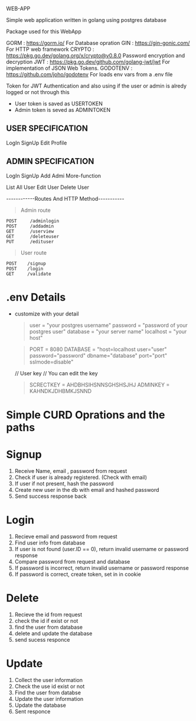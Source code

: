 
WEB-APP
 
Simple web application written in golang using postgres database


Package used for this WebApp

GORM        : https://gorm.io/                                 For Database opration
GIN         : https://gin-gonic.com/                           For HTTP web framework
CRYPTO      : https://pkg.go.dev/golang.org/x/crypto@v0.8.0    Password encryption and decryption
JWT         : https://pkg.go.dev/github.com/golang-jwt/jwt     For implementation of JSON Web Tokens.
GODOTENV    : https://github.com/joho/godotenv                 For loads env vars from a .env file

Token for JWT Authentication
and also using if the user or admin is 
alredy logged or not through this

* User token is saved as USERTOKEN
* Admin token is seved as ADMINTOKEN

## USER SPECIFICATION

LogIn
SignUp
Edit Profile

## ADMIN SPECIFICATION

LogIn
SignUp
Add Admi
More-function

List All User
Edit User
Delete User


------------Routes And HTTP Method-----------

> Admin route

    POST     /adminlogin
	POST     /addadmin
	GET      /userview
	GET      /deleteuser
	PUT      /edituser

> User route

	POST    /signup
	POST    /login
	GET     /validate


# .env Details

* customize with your detail
    > user      = "your postgres username"
    > password  = "password of your postgres user"
    > database  = "your server name"
    > localhost = "your host"

    > PORT      = 8080
    > DATABASE  = "host=localhost user="user" password="password" dbname="database" port="port"             sslmode=disable"

    // User key
    // You can edit the key

    > SCRECTKEY = AHDBHSIHSNNSGHSHSJHJ
    > ADMINKEY  = KAHNDKJDHBMKJSNND


# Simple CURD Oprations and the paths

# Signup 

1. Receive Name, email , password from request
2. Check if user is already registered. (Check with email)
3. If user if not present, hash the password
4. Create new user in the db with email and hashed password
5. Send success response back

# Login

1. Recieve email and password from request
2. Find user info from database
3. If user is not found (user.ID == 0), return invalid username or password response
4. Compare password from request and database
5. If password is incorrect, return invalid username or password response
6. If password is correct, create token, set in in cookie

# Delete

1. Recieve the id from request
2. check the id if exist or not
3. find the user from database
4. delete and update the database
5. send sucess responce

# Update

1. Collect the user information
2. Check the use id exist or not
3. Find the user from databse
4. Update the user information
5. Update the database 
6. Sent responce
